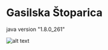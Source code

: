 # Gasilska Štoparica



java version "1.8.0_261"


![alt text](https://github.com/urbanskalar/Gasilska-stoparica/blob/main/04%20slike/%C5%A1toparica.jpg?raw=true)
